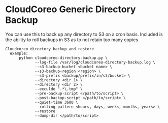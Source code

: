 # CloudCoreo Generic Directory Backup
You can use this to back up any directory to S3 on a cron basis. Included is the ability to roll backups in S3 as to not retain too many copies

```
Cloudcoreo directory backup and restore
  example:
      python cloudcoreo-directory-backup.py \
             --log-file /var/log/cloudcoreo-directory-backup.log \
             --s3-backup-bucket <bucket name> \
             --s3-backup-region <region> \
             --s3-prefix <backup/prefix/in/s3/bucket> \
             --directory <dir 1> \
             --directory <dir 2> \
             --exculde ".*\.tmp" \
             --pre-backup-script </path/to/script> \
             --post-backup-script </path/to/script> \
             --quiet-time 3600 \
             --rolling-pattern <hours, days, weeks, months, years> \
             --restore
             --dump-dir </path/to/script>
```